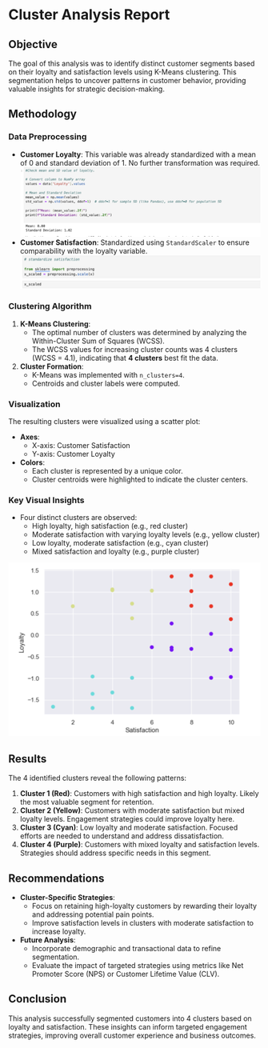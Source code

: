 # Cluster Analysis Report

## Objective
The goal of this analysis was to identify distinct customer segments based on their loyalty and satisfaction levels using K-Means clustering. This segmentation helps to uncover patterns in customer behavior, providing valuable insights for strategic decision-making.

## Methodology
### Data Preprocessing
- **Customer Loyalty**: This variable was already standardized with a mean of 0 and standard deviation of 1. No further transformation was required.
  ![image_url](https://github.com/MbaliMabaso/ClusterAnalysis-of-Customer-loyalty-and-satisfaction/blob/9d822a1d1979f9edb16e7bcb73504192f4897bc1/MeanAndSDofLoyalty.png)
- **Customer Satisfaction**: Standardized using `StandardScaler` to ensure comparability with the loyalty variable.
  ![image_url](https://github.com/MbaliMabaso/ClusterAnalysis-of-Customer-loyalty-and-satisfaction/blob/37c90917655000dcb1b4e80abaa8fac5284d663f/StandardizeSatisfaction.png)


### Clustering Algorithm
1. **K-Means Clustering**:
   - The optimal number of clusters was determined by analyzing the Within-Cluster Sum of Squares (WCSS).
   - The WCSS values for increasing cluster counts was 4 clusters (WCSS = 4.1), indicating that **4 clusters** best fit the data.
2. **Cluster Formation**:
   - K-Means was implemented with `n_clusters=4`.
   - Centroids and cluster labels were computed.

### Visualization
The resulting clusters were visualized using a scatter plot:
- **Axes**:
  - X-axis: Customer Satisfaction
  - Y-axis: Customer Loyalty
- **Colors**:
  - Each cluster is represented by a unique color.
  - Cluster centroids were highlighted to indicate the cluster centers.

### Key Visual Insights
- Four distinct clusters are observed:
  - High loyalty, high satisfaction (e.g., red cluster)
  - Moderate satisfaction with varying loyalty levels (e.g., yellow cluster)
  - Low loyalty, moderate satisfaction (e.g., cyan cluster)
  - Mixed satisfaction and loyalty (e.g., purple cluster)

![Cluster Visualization](CustomerLoyaltyandSatisfactionClusters.png)

## Results
The 4 identified clusters reveal the following patterns:
1. **Cluster 1 (Red)**: Customers with high satisfaction and high loyalty. Likely the most valuable segment for retention.
2. **Cluster 2 (Yellow)**: Customers with moderate satisfaction but mixed loyalty levels. Engagement strategies could improve loyalty here.
3. **Cluster 3 (Cyan)**: Low loyalty and moderate satisfaction. Focused efforts are needed to understand and address dissatisfaction.
4. **Cluster 4 (Purple)**: Customers with mixed loyalty and satisfaction levels. Strategies should address specific needs in this segment.

## Recommendations
- **Cluster-Specific Strategies**:
  - Focus on retaining high-loyalty customers by rewarding their loyalty and addressing potential pain points.
  - Improve satisfaction levels in clusters with moderate satisfaction to increase loyalty.
- **Future Analysis**:
  - Incorporate demographic and transactional data to refine segmentation.
  - Evaluate the impact of targeted strategies using metrics like Net Promoter Score (NPS) or Customer Lifetime Value (CLV).

## Conclusion
This analysis successfully segmented customers into 4 clusters based on loyalty and satisfaction. These insights can inform targeted engagement strategies, improving overall customer experience and business outcomes.

